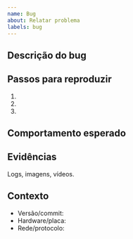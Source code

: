 ```yaml
---
name: Bug
about: Relatar problema
labels: bug
---
```


## Descrição do bug
<!-- Explique o problema -->

## Passos para reproduzir
1. 
2. 
3. 

## Comportamento esperado

## Evidências
Logs, imagens, vídeos.

## Contexto
- Versão/commit:
- Hardware/placa:
- Rede/protocolo:
